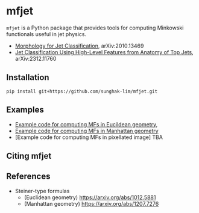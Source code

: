 # mfjet

`mfjet` is a Python package that provides tools for computing Minkowski functionals useful in jet physics.


 * [Morphology for Jet Classification](https://journals.aps.org/prd/abstract/10.1103/PhysRevD.105.014004), arXiv:2010.13469
 * [Jet Classification Using High-Level Features from Anatomy of Top Jets](https://arxiv.org/abs/2312.11760), arXiv:2312.11760

Installation
------------

```
pip install git+https://github.com/sunghak-lim/mfjet.git
```

Examples
-------
 * [Example code for computing MFs in Eucildean geometry](examples/Tutorial_MF_Euclidean.ipynb),
 * [Example code for computing MFs in Manhattan geometry](examples/Tutorial_MF_Manhattan.ipynb)
 * [Example code for computing MFs in pixellated image] TBA

Citing mfjet
------------

References
----------
 * Steiner-type formulas
   * (Euclidean geometry) https://arxiv.org/abs/1012.5881
   * (Manhattan geometry) https://arxiv.org/abs/1207.7276
